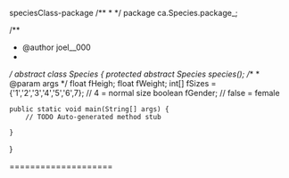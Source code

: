 speciesClass-package
/**
 * 
 */
package ca.Species.package_;

/**
 * @author joel__000
 *
 */
abstract class Species {
  protected abstract Species species();
  /**
	 * @param args
	 */	
	float fHeigh;
	float fWeight;
	int[] fSizes = {'1','2','3','4','5','6',7}; // 4 = normal size
	boolean fGender; // false = female
		
	public static void main(String[] args) {
		// TODO Auto-generated method stub

	}

}

====================
